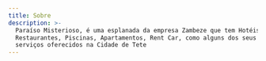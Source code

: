 ```yaml
---
title: Sobre
description: >-
  Paraíso Misterioso, é uma esplanada da empresa Zambeze que tem Hotéis,
  Restaurantes, Piscinas, Apartamentos, Rent Car, como alguns dos seus vários
  serviços oferecidos na Cidade de Tete
---
```


